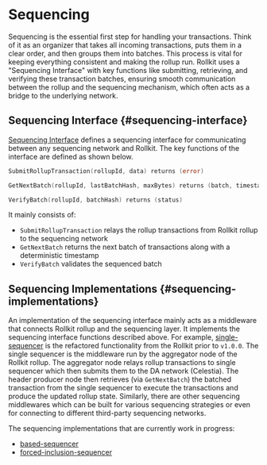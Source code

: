 # Sequencing

 Sequencing is the essential first step for handling your transactions. Think of it as an organizer that takes all incoming transactions, puts them in a clear order, and then groups them into batches. This process is vital for keeping everything consistent and making the rollup run. Rollkit uses a "Sequencing Interface" with key functions like submitting, retrieving, and verifying these transaction batches, ensuring smooth communication between the rollup and the sequencing mechanism, which often acts as a bridge to the underlying network.

## Sequencing Interface {#sequencing-interface}

[Sequencing Interface](https://github.com/rollkit/rollkit/blob/main/core/sequencer/sequencing.go#L11) defines a sequencing interface for communicating between any sequencing network and Rollkit. The key functions of the interface are defined as shown below.

```go
SubmitRollupTransaction(rollupId, data) returns (error)

GetNextBatch(rollupId, lastBatchHash, maxBytes) returns (batch, timestamp)

VerifyBatch(rollupId, batchHash) returns (status)
```

It mainly consists of:

* `SubmitRollupTransaction` relays the rollup transactions from Rollkit rollup to the sequencing network
* `GetNextBatch` returns the next batch of transactions along with a deterministic timestamp
* `VerifyBatch` validates the sequenced batch

## Sequencing Implementations {#sequencing-implementations}

An implementation of the sequencing interface mainly acts as a middleware that connects Rollkit rollup and the sequencing layer. It implements the sequencing interface functions described above. For example, [single-sequencer](https://github.com/rollkit/rollkit/blob/main/sequencers/single/README.md) is the refactored functionality from the Rollkit prior to `v1.0.0`. The single sequencer is the middleware run by the aggregator node of the Rollkit rollup. The aggregator node relays rollup transactions to single sequencer which then submits them to the DA network (Celestia). The header producer node then retrieves (via `GetNextBatch`) the batched transaction from the single sequencer to execute the transactions and produce the updated rollup state. Similarly, there are other sequencing middlewares which can be built for various sequencing strategies or even for connecting to different third-party sequencing networks.

The sequencing implementations that are currently work in progress:
<!-- * [single-sequencer](single) -->
* [based-sequencer](based.md)
* [forced-inclusion-sequencer](forced-inclusion.md)
